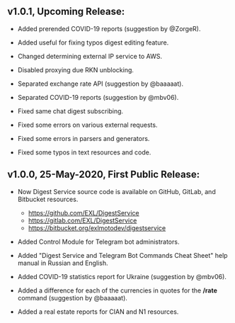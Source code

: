 ## v1.0.1, Upcoming Release:

- Added prerended COVID-19 reports (suggestion by @ZorgeR).

- Added useful for fixing typos digest editing feature.

- Changed determining external IP service to AWS.

- Disabled proxying due RKN unblocking.

- Separated exchange rate API (suggestion by @baaaaat).

- Separated COVID-19 reports (suggestion by @mbv06).

- Fixed same chat digest subscribing.

- Fixed some errors on various external requests.

- Fixed some errors in parsers and generators.

- Fixed some typos in text resources and code.

## v1.0.0, 25-May-2020, First Public Release:

- Now Digest Service source code is available on GitHub, GitLab, and Bitbucket resources.

    - https://github.com/EXL/DigestService
    - https://gitlab.com/EXL/DigestService
    - https://bitbucket.org/exlmotodev/digestservice

- Added Control Module for Telegram bot administrators.

- Added "Digest Service and Telegram Bot Commands Cheat Sheet" help manual in Russian and English.

- Added COVID-19 statistics report for Ukraine (suggestion by @mbv06).

- Added a difference for each of the currencies in quotes for the **/rate** command (suggestion by @baaaaat).

- Added a real estate reports for CIAN and N1 resources.
